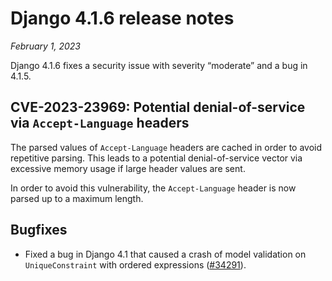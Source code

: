 # Django 4.1.6 release notes

*February 1, 2023*

Django 4.1.6 fixes a security issue with severity “moderate” and a bug in
4.1.5.

## CVE-2023-23969: Potential denial-of-service via `Accept-Language` headers

The parsed values of `Accept-Language` headers are cached in order to avoid
repetitive parsing. This leads to a potential denial-of-service vector via
excessive memory usage if large header values are sent.

In order to avoid this vulnerability, the `Accept-Language` header is now
parsed up to a maximum length.

## Bugfixes

* Fixed a bug in Django 4.1 that caused a crash of model validation on
  `UniqueConstraint` with ordered expressions ([#34291](https://code.djangoproject.com/ticket/34291)).
